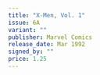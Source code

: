 ```yaml
---
title: "X-Men, Vol. 1"
issue: 6A
variant: ""
publisher: Marvel Comics
release_date: Mar 1992
signed_by: ""
price: 1.25
---
```

